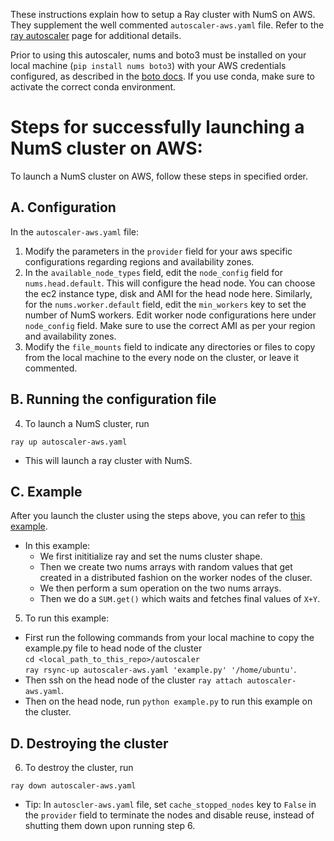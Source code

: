 These instructions explain how to setup a Ray cluster with NumS on AWS. 
They supplement the well commented ```autoscaler-aws.yaml``` file.
Refer to the [ray autoscaler](https://docs.ray.io/en/master/cluster/cloud.html) page for additional details. 

Prior to using this autoscaler, nums and boto3 must be installed on your local machine (```pip install nums boto3```) with your AWS credentials configured, as described in the [boto docs](https://boto3.amazonaws.com/v1/documentation/api/latest/guide/configuration.html). If you use conda, make sure to activate the correct conda environment.

# Steps for successfully launching a NumS cluster on AWS:
To launch a NumS cluster on AWS, follow these steps in specified order.

## A. Configuration
In the ```autoscaler-aws.yaml``` file: 
1. Modify the parameters in the ```provider``` field for your aws specific configurations regarding regions and availability zones. 
2. In the ```available_node_types``` field, edit the ```node_config``` field for ```nums.head.default```. 
This will configure the head node. 
You can choose the ec2 instance type, disk and AMI for the head node here. 
Similarly, for the ```nums.worker.default``` field, edit the ```min_workers``` key 
to set the number of NumS workers. 
Edit worker node configurations here under ```node_config``` field. 
Make sure to use the correct AMI as per your region and availability zones. 
3. Modify the ```file_mounts``` field to indicate any directories or files to copy from the local machine to the every node on the cluster, or leave it commented.

## B. Running the configuration file

4. To launch a NumS cluster, run 
```
ray up autoscaler-aws.yaml
```
* This will launch a ray cluster with NumS. 

## C. Example
After you launch the cluster using the steps above, you can refer to [this example](https://github.com/nums-project/nums/blob/main/autoscaler/example.py).
* In this example:
  * We first inititialize ray and set the nums cluster shape.
  * Then we create two nums arrays with random values that get created in a distributed fashion on the worker nodes of the cluser. 
  * We then perform a sum operation on the two nums arrays.
  * Then we do a ```SUM.get()``` which waits and fetches final values of ```X+Y```.

5. To run this example:
  * First run the following commands from your local machine to copy the example.py file to head node of the cluster \
  ```cd <local_path_to_this_repo>/autoscaler``` \
  ```ray rsync-up autoscaler-aws.yaml 'example.py' '/home/ubuntu'```.
  * Then ssh on the head node of the cluster ```ray attach autoscaler-aws.yaml```.
  * Then on the head node, run ```python example.py``` to run this example on the cluster.


## D. Destroying the cluster
6. To destroy the cluster, run
```
ray down autoscaler-aws.yaml
```
* Tip: In ```autoscler-aws.yaml``` file, set ```cache_stopped_nodes``` key  to ```False``` in the ```provider``` field to terminate the nodes and disable reuse, instead of shutting them down upon running step 6.
